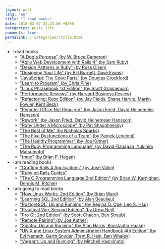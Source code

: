 ```yaml
---
layout: post
lang: "en"
title: "I read books"
date: 2018-03-07 23:23:00 +0200
categories: posts life
comments: true
permalink: /:categories/:title.html
---
```


- I read books
  - ["A Dog's Purpose" (by W. Bruce Cameron)](http://www.brucecameron.com/books/a-dog-s-purpose)
  - ["Agile Web Development with Rails 4" (by Sam Ruby)](https://pragprog.com/book/rails4/agile-web-development-with-rails-4)
  - ["Design Patterns in Ruby" (by Russ Olsen)](https://www.amazon.com/Design-Patterns-Ruby-Addison-Wesley-Professional/dp/0321490452)
  - ["Designing Your Life" (by Bill Burnett, Dave Evans)](https://designingyour.life/the-book)
  - ["JavaScript: The Good Parts" (by Douglas Crockford)](http://shop.oreilly.com/product/9780596517748.do)
  - ["Learn to Program" (by Chris Pine)](https://pine.fm/LearnToProgram)
  - ["Linux Phrasebook 1st Edition" (by Scott Granneman)](https://www.amazon.com/Linux-Phrasebook-Scott-Granneman/dp/0672328380)
  - ["Performance Reviews" (by Harvard Business Review)](https://www.amazon.com/Performance-Reviews-HBR-20-Minute-Manager-ebook/dp/B00O92Q6FS)
  - ["Refactoring: Ruby Edition" (by Jay Fields, Shane Harvie, Martin Fowler, Kent Beck)](https://www.amazon.com/gp/product/0321603508)
  - ["Remote: Office Not Required" (by Jason Fried, David Heinemeier Hansson)](https://37signals.com/remote)
  - ["Rework" (by Jason Fried, David Heinemeier Hansson)](https://37signals.com/rework)
  - ["Ruby Under a Microscope" (by Pat Shaughnessy)](http://patshaughnessy.net/ruby-under-a-microscope)
  - ["The Best of Me" (by Nicholas Sparks)](http://nicholassparks.com/stories/the-best-of-me)
  - ["The Five Dysfunctions of a Team" (by Patrick Lencioni)](https://www.tablegroup.com/books/dysfunctions)
  - ["The Healthy Programmer" (by Joe Kutner)](http://healthyprog.com)
  - ["The Ruby Programming Language" (by David Flanagan, Yukihiro Matsumoto)](http://shop.oreilly.com/product/9780596516178.do)
  - ["tmux" (by Brian P. Hogan)](https://pragprog.com/book/bhtmux/tmux)
- I am reading books
  - ["Crafting Rails 4 Applications" (by José Valim)](https://pragprog.com/book/jvrails2/crafting-rails-4-applications)
  - ["Ruby on Rails Guides"](http://edgeguides.rubyonrails.org)
  - ["The C Programming Language 2nd Edition" (by Brian W. Kernighan, Dennis M. Ritchie)](https://www.amazon.com/Programming-Language-Brian-W-Kernighan/dp/0131103628)
- I am going to read books
  - ["How Linux Works, 2nd Edition" (by Brian Ward)](https://www.nostarch.com/howlinuxworks2)
  - ["Learning SQL 2nd Edition" (by Alan Beaulieu)](http://shop.oreilly.com/product/9780596520847.do)
  - ["PostgreSQL: Up and Running" (by Regina O. Obe, Leo S. Hsu)](http://shop.oreilly.com/product/0636920025061.do)
  - ["Practical Vim, Second Edition" (by Drew Neil)](https://pragprog.com/book/dnvim2/practical-vim-second-edition)
  - ["Pro Git 2nd Edition" (by Scott Chacon, Ben Straub)](https://git-scm.com/book/uk/v2)
  - ["Remote Pairing" (by Joe Kutner)](https://pragprog.com/book/jkrp/remote-pairing)
  - ["Sinatra: Up and Running" (by Alan Harris, Konstantin Haase)](http://shop.oreilly.com/product/0636920019664.do)
  - ["UNIX and Linux System Administration Handbook 4th Edition" (by Evi Nemeth, Garth Snyder, Trent R. Hein, Ben Whaley)](https://www.amazon.com/Linux-System-Administration-Handbook-Edition/dp/0131480057)
  - ["Vagrant: Up and Running" (by Mitchell Hashimoto)](http://shop.oreilly.com/product/0636920026358.do)

